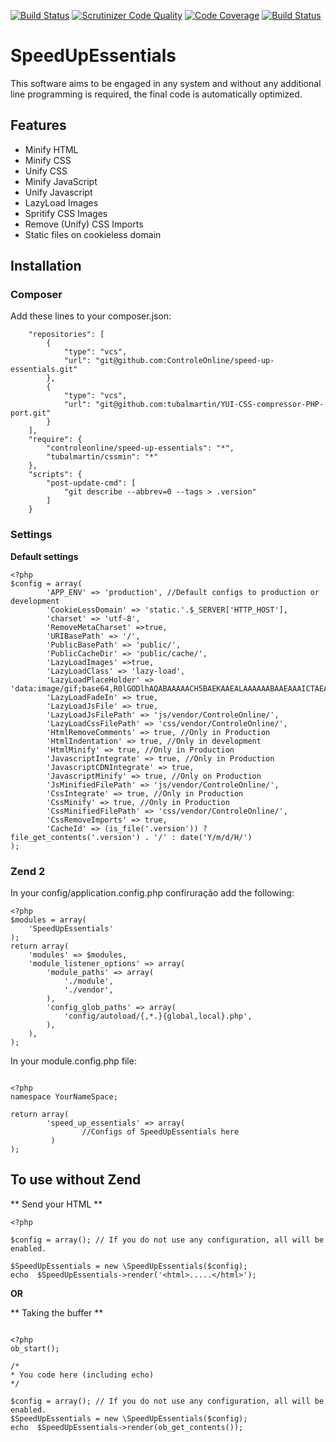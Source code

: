 [![Build Status](https://travis-ci.org/ControleOnline/speed-up-essentials.svg)](https://travis-ci.org/ControleOnline/speed-up-essentials)
[![Scrutinizer Code Quality](https://scrutinizer-ci.com/g/ControleOnline/speed-up-essentials/badges/quality-score.png?b=master)](https://scrutinizer-ci.com/g/ControleOnline/speed-up-essentials/)
[![Code Coverage](https://scrutinizer-ci.com/g/ControleOnline/speed-up-essentials/badges/coverage.png?b=master)](https://scrutinizer-ci.com/g/ControleOnline/speed-up-essentials/)
[![Build Status](https://scrutinizer-ci.com/g/ControleOnline/speed-up-essentials/badges/build.png?b=master)](https://scrutinizer-ci.com/g/ControleOnline/speed-up-essentials/)
# SpeedUpEssentials #

This software aims to be engaged in any system and without any additional line programming is required, the final code is automatically optimized.

## Features ##
* Minify HTML
* Minify CSS
* Unify CSS
* Minify JavaScript
* Unify Javascript
* LazyLoad Images
* Spritify CSS Images
* Remove (Unify) CSS Imports
* Static files on cookieless domain

## Installation ##
### Composer ###
Add these lines to your composer.json:

```
    "repositories": [
        {
            "type": "vcs",
            "url": "git@github.com:ControleOnline/speed-up-essentials.git"
        },
        {
            "type": "vcs",
            "url": "git@github.com:tubalmartin/YUI-CSS-compressor-PHP-port.git"
        }
    ],
    "require": {
        "controleonline/speed-up-essentials": "*",
        "tubalmartin/cssmin": "*"
    },
    "scripts": {
        "post-update-cmd": [
            "git describe --abbrev=0 --tags > .version"
        ]
    }

```


### Settings ###

**Default settings**
```
<?php
$config = array(
        'APP_ENV' => 'production', //Default configs to production or development
        'CookieLessDomain' => 'static.'.$_SERVER['HTTP_HOST'],
        'charset' => 'utf-8',
        'RemoveMetaCharset' =>true,
        'URIBasePath' => '/',
        'PublicBasePath' => 'public/',
        'PublicCacheDir' => 'public/cache/',
        'LazyLoadImages' =>true,
        'LazyLoadClass' => 'lazy-load',
        'LazyLoadPlaceHolder' => 'data:image/gif;base64,R0lGODlhAQABAAAAACH5BAEKAAEALAAAAAABAAEAAAICTAEAOw==',
        'LazyLoadFadeIn' => true,
        'LazyLoadJsFile' => true,
        'LazyLoadJsFilePath' => 'js/vendor/ControleOnline/',
        'LazyLoadCssFilePath' => 'css/vendor/ControleOnline/',
        'HtmlRemoveComments' => true, //Only in Production
        'HtmlIndentation' => true, //Only in development
        'HtmlMinify' => true, //Only in Production
        'JavascriptIntegrate' => true, //Only in Production
        'JavascriptCDNIntegrate' => true,
        'JavascriptMinify' => true, //Only on Production
        'JsMinifiedFilePath' => 'js/vendor/ControleOnline/',
        'CssIntegrate' => true, //Only in Production
        'CssMinify' => true, //Only in Production
        'CssMinifiedFilePath' => 'css/vendor/ControleOnline/',
        'CssRemoveImports' => true,
        'CacheId' => (is_file('.version')) ? file_get_contents('.version') . '/' : date('Y/m/d/H/')
);
```
### Zend 2 ###
In your config/application.config.php confiruração add the following:

```
<?php
$modules = array(
    'SpeedUpEssentials'
);
return array(
    'modules' => $modules,
    'module_listener_options' => array(
        'module_paths' => array(
            './module',
            './vendor',
        ),
        'config_glob_paths' => array(
            'config/autoload/{,*.}{global,local}.php',
        ),
    ),
);
```
In your module.config.php file:

```

<?php
namespace YourNameSpace;

return array(
        'speed_up_essentials' => array(
                //Configs of SpeedUpEssentials here
         )
);
```



## To use without Zend ##

** Send your HTML **
```
<?php

$config = array(); // If you do not use any configuration, all will be enabled.

$SpeedUpEssentials = new \SpeedUpEssentials($config);
echo  $SpeedUpEssentials->render('<html>.....</html>');
```

**OR**


** Taking the buffer **
```

<?php
ob_start();

/*
* You code here (including echo)
*/

$config = array(); // If you do not use any configuration, all will be enabled.
$SpeedUpEssentials = new \SpeedUpEssentials($config);
echo  $SpeedUpEssentials->render(ob_get_contents());
```